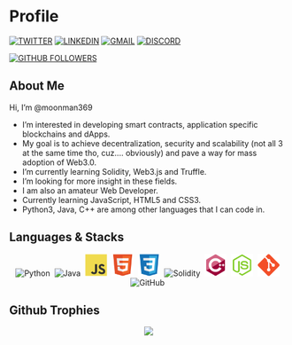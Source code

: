 # Profile

[![TWITTER](https://img.shields.io/badge/Twitter-1DA1F2?style=for-the-badge&logo=twitter&logoColor=white)](https://twitter.com/coin_sniper356)
[![LINKEDIN](https://img.shields.io/badge/LinkedIn-0077B5?style=for-the-badge&logo=linkedin&logoColor=white)](https://www.linkedin.com/in/ayan-maiti-5b4332233/)
[![GMAIL](https://img.shields.io/badge/Gmail-D14836?style=for-the-badge&logo=gmail&logoColor=white)](mailto:mightyayan369@gmail.com)
[![DISCORD](https://img.shields.io/badge/Discord-7289DA?style=for-the-badge&logo=discord&logoColor=white)](https://discord.com/users/Nemesis606#6770)

[![GITHUB FOLLOWERS](https://img.shields.io/github/followers/moonman369?style=social)](https://github.com/moonman369")

## About Me

Hi, I’m @moonman369
-  I’m interested in developing smart contracts, application specific blockchains and dApps.
-  My goal is to achieve decentralization, security and scalability (not all 3 at the same time tho, cuz.... obviously) and pave a way for mass adoption of Web3.0.
-  I’m currently learning Solidity, Web3.js and Truffle.
-  I’m looking for more insight in these fields.
-  I am also an amateur Web Developer.
-  Currently learning JavaScript, HTML5 and CSS3.
-  Python3, Java, C++ are among other languages that I can code in.

## Languages & Stacks


<link rel="stylesheet" href="https://cdn.jsdelivr.net/gh/devicons/devicon@v2.15.1/devicon.min.css">
          
<div align="center">  
  <img src="https://cdn.jsdelivr.net/gh/devicons/devicon/icons/python/python-original.svg"  title="Python" alt="Python" width="40" height="40"/>&nbsp;
  <img src="https://cdn.jsdelivr.net/gh/devicons/devicon/icons/java/java-original.svg"  title="Java" alt="Java" width="40" height="40"/>&nbsp;
  <img src="https://github.com/devicons/devicon/blob/master/icons/javascript/javascript-original.svg" title="JavaScript" alt="JavaScript" width="40"                      height="40"/>&nbsp;
  <img src="https://github.com/devicons/devicon/blob/master/icons/html5/html5-original.svg" title="HTML5" alt="HTML" width="40" height="40"/>&nbsp;
  <img src="https://github.com/devicons/devicon/blob/master/icons/css3/css3-original.svg"  title="CSS3" alt="CSS" width="40" height="40"/>&nbsp;
  <img src="https://cdn.jsdelivr.net/gh/devicons/devicon/icons/solidity/solidity-original.svg"  title="Solidity" alt="Solidity" width="40" height="40"/>&nbsp;
  <img src="https://github.com/devicons/devicon/blob/master/icons/cplusplus/cplusplus-original.svg" title="C++" alt="C++" width="40" height="40"/>&nbsp;
  <img src="https://github.com/devicons/devicon/blob/master/icons/nodejs/nodejs-original.svg" title="NodeJS" alt="NodeJS" width="40" height="40"/>&nbsp;
  <img src="https://github.com/devicons/devicon/blob/master/icons/git/git-original.svg" title="Git" alt="Git" width="40" height="40"/>&nbsp;
  <img src="https://cdn.jsdelivr.net/gh/devicons/devicon/icons/github/github-original.svg" title="GitHub" alt="GitHub" width="40" height="40"/>&nbsp;        
</div>

## Github Trophies

<div align="center">
<img src="https://github-profile-trophy.vercel.app/?username=moonman369&theme=onedark">
</div>

